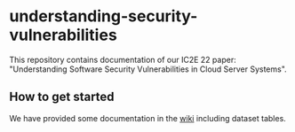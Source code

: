 # understanding-security-vulnerabilities  
This repository contains documentation of our IC2E 22 paper: "Understanding Software Security Vulnerabilities in Cloud Server Systems". 
  
  
## How to get started  
We have provided some documentation in the [wiki](https://github.com/NCSU-DANCE-Research-Group/understanding-sec-vuln/wiki) including dataset tables.  
